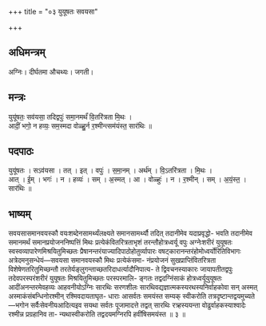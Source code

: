 +++
title = "०३ युयूषतः सवयसा"

+++
## अधिमन्त्रम्
अग्निः। दीर्घतमा औचथ्यः। जगती।

## मन्त्रः
युयू॑षतः॒ सव॑यसा॒ तदिद्वपुः॑ समा॒नमर्थं॑ वि॒तरि॑त्रता मि॒थः ।  
आदीं॒ भगो॒ न हव्यः॒ सम॒स्मदा वोळ्हु॒र्न र॒श्मीन्त्सम॑यंस्त॒ सार॑थिः ॥

## पदपाठः
युयू॑षतः । सऽव॑यसा । तत् । इत् । वपुः॑ । स॒मा॒नम् । अर्थ॑म् । वि॒ऽतरि॑त्रता । मि॒थः ।  
आत् । ई॒म् । भगः॑ । न । हव्यः॑ । सम् । अ॒स्मत् । आ । वोळ्हुः॑ । न । र॒श्मीन् । सम् । अ॒यं॒स्त॒ । सार॑थिः ॥

## भाष्यम्
सवयसासमानवयस्कौ वयःशब्देनसामर्थ्यंलक्ष्यते समानसामर्थ्यौ तदित् तदानीमेव यदाप्रवृद्धो- भवति तदानीमेव समानमर्थं समानप्रयोजननिष्पत्तिं मिथः प्रत्येकंवितरित्रताभृशं तरन्तौहोत्रध्वर्यू वपुः अग्नेःशरीरं युयूषतः स्वस्वव्यापारेणमिश्रयितुमिच्छतः प्रैषानन्तरंयाज्यादिपाठोहोतुर्व्यापारः वषट्कारानन्तरंहोमोध्वर्योरितिविभागः अत्रेदमनुसन्धेयं—सवयसा समानवयस्कौ मिथः प्रत्येकंसमा- नंप्रयोजनं सुखप्राप्तिंवितरित्रता विशेषेणतरितुमिच्छन्तौ तरतेर्यङ्लुगन्ताच्छतरिदाधर्त्यादौनिपात्य- ते द्विवचनस्याकारः जायापतीतद्वपुः तदेवपरस्परंशरीरं युयूषतः मिश्रयितुमिच्छतः परस्परमालि- ङ्गतः तद्वदग्निंसाकं होत्रध्वर्यूयुयूषतः आदींअनन्तरमेवहव्यः आहवनीयोऽग्निः सारथिः सरणशीलः सारथिवद्यज्ञात्मकस्यरथस्यनिर्वाहकोवा सन् अस्मत् अस्माकंसंबन्धिनोरश्मीन् रश्मिवदायताघृत- धाराः आसर्वतः समयंस्त सम्यक् स्वीकरोति तत्रदृष्टान्तद्वयमुच्यते—भगोन सर्वैःसेवनीयआदित्यइव सयथा सर्वतः पूजामादत्ते तद्वत् सारथिः रत्र्हस्ययन्ता वोढुर्वाहकस्याश्वादेः रश्मीन्न प्रग्रहानिव ता- न्यथास्वीकरोति तद्वदयमग्निरपि हवींषिसमयंस्त ॥ ३ ॥